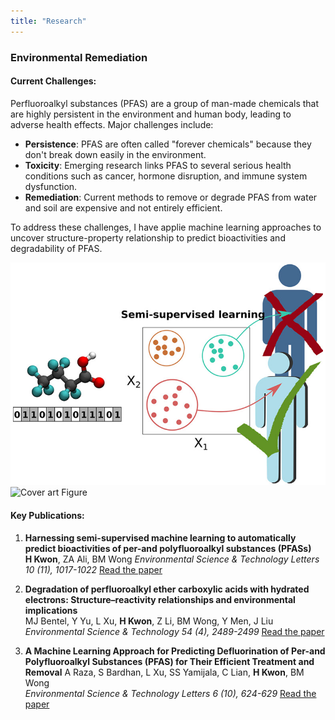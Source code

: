 ```yaml
---
title: "Research"  
---
```


### Environmental Remediation 

#### Current Challenges:
Perfluoroalkyl substances (PFAS) are a group of man-made chemicals that are highly persistent in the environment and human body, leading to adverse health effects. Major challenges include:
- **Persistence**: PFAS are often called "forever chemicals" because they don't break down easily in the environment.
- **Toxicity**: Emerging research links PFAS to several serious health conditions such as cancer, hormone disruption, and immune system dysfunction.
- **Remediation**: Current methods to remove or degrade PFAS from water and soil are expensive and not entirely efficient.

To address these challenges, I have applie machine learning approaches to uncover structure-property relationship to predict bioactivities and degradability of PFAS.

![PFAS Research Figure](/images/images_large_ez2c00530_0005.jpeg)
![Cover art Figure](/images/estlcu.2019.6.issue-10.xlargecover-2.jpg)
#### Key Publications:

1. **Harnessing semi-supervised machine learning to automatically predict bioactivities of per-and polyfluoroalkyl substances (PFASs)**   
   **H Kwon**, ZA Ali, BM Wong
   *Environmental Science & Technology Letters 10 (11), 1017-1022*
   [Read the paper](https://pubs.acs.org/doi/abs/10.1021/acs.estlett.2c00530)  

2. **Degradation of perfluoroalkyl ether carboxylic acids with hydrated electrons: Structure–reactivity relationships and environmental implications**  
    MJ Bentel, Y Yu, L Xu, **H Kwon**, Z Li, BM Wong, Y Men, J Liu
    *Environmental Science & Technology 54 (4), 2489-2499*
    [Read the paper](https://pubs.acs.org/doi/abs/10.1021/acs.est.9b05869)  

3. **A Machine Learning Approach for Predicting Defluorination of Per-and Polyfluoroalkyl Substances (PFAS) for Their Efficient Treatment and Removal**
    A Raza, S Bardhan, L Xu, SS Yamijala, C Lian, **H Kwon**, BM Wong  
    *Environmental Science & Technology Letters 6 (10), 624-629* 
    [Read the paper](https://pubs.acs.org/doi/abs/10.1021/acs.estlett.9b00476)


